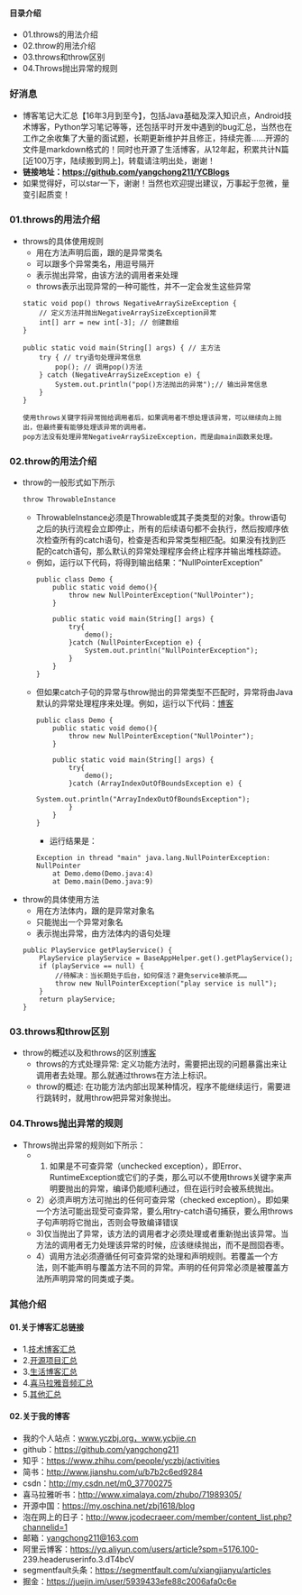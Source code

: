 #### 目录介绍
- 01.throws的用法介绍
- 02.throw的用法介绍
- 03.throws和throw区别
- 04.Throws抛出异常的规则




### 好消息
- 博客笔记大汇总【16年3月到至今】，包括Java基础及深入知识点，Android技术博客，Python学习笔记等等，还包括平时开发中遇到的bug汇总，当然也在工作之余收集了大量的面试题，长期更新维护并且修正，持续完善……开源的文件是markdown格式的！同时也开源了生活博客，从12年起，积累共计N篇[近100万字，陆续搬到网上]，转载请注明出处，谢谢！
- **链接地址：https://github.com/yangchong211/YCBlogs**
- 如果觉得好，可以star一下，谢谢！当然也欢迎提出建议，万事起于忽微，量变引起质变！




### 01.throws的用法介绍
- throws的具体使用规则
	* 用在方法声明后面，跟的是异常类名
	* 可以跟多个异常类名，用逗号隔开
	* 表示抛出异常，由该方法的调用者来处理
	* throws表示出现异常的一种可能性，并不一定会发生这些异常
    ```
    static void pop() throws NegativeArraySizeException {
    	// 定义方法并抛出NegativeArraySizeException异常
    	int[] arr = new int[-3]; // 创建数组
    }
    
    public static void main(String[] args) { // 主方法
    	try { // try语句处理异常信息
    		pop(); // 调用pop()方法
    	} catch (NegativeArraySizeException e) {
    		System.out.println("pop()方法抛出的异常");// 输出异常信息
    	}
    }
    
    使用throws关键字将异常抛给调用者后，如果调用者不想处理该异常，可以继续向上抛出，但最终要有能够处理该异常的调用者。
    pop方法没有处理异常NegativeArraySizeException，而是由main函数来处理。
    ```



### 02.throw的用法介绍
- throw的一般形式如下所示
    ```
    throw ThrowableInstance
    ```
    - ThrowableInstance必须是Throwable或其子类类型的对象。throw语句之后的执行流程会立即停止，所有的后续语句都不会执行，然后按顺序依次检查所有的catch语句，检查是否和异常类型相匹配。如果没有找到匹配的catch语句，那么默认的异常处理程序会终止程序并输出堆栈踪迹。
    - 例如，运行以下代码，将得到输出结果：“NullPointerException”
        ```
        public class Demo {
        	public static void demo(){
        		throw new NullPointerException("NullPointer");
        	}
        
        	public static void main(String[] args) {
        		try{
        			demo();
        		}catch (NullPointerException e) {
        			System.out.println("NullPointerException");
        		}
        	}
        }
        ```
    - 但如果catch子句的异常与throw抛出的异常类型不匹配时，异常将由Java默认的异常处理程序来处理。例如，运行以下代码：[博客](https://github.com/yangchong211/YCBlogs)
        ```
        public class Demo {
        	public static void demo(){
        		throw new NullPointerException("NullPointer");
        	}
        
        	public static void main(String[] args) {
        		try{
        			demo();
        		}catch (ArrayIndexOutOfBoundsException e) {
        			System.out.println("ArrayIndexOutOfBoundsException");
        		}
        	}
        }
        ```
        - 运行结果是：
        ```
        Exception in thread "main" java.lang.NullPointerException: NullPointer
        	at Demo.demo(Demo.java:4)
        	at Demo.main(Demo.java:9)
        ```
- throw的具体使用方法
	* 用在方法体内，跟的是异常对象名
	* 只能抛出一个异常对象名
	* 表示抛出异常，由方法体内的语句处理
    ```
    public PlayService getPlayService() {
        PlayService playService = BaseAppHelper.get().getPlayService();
        if (playService == null) {
            //待解决：当长期处于后台，如何保活？避免service被杀死……
            throw new NullPointerException("play service is null");
        }
        return playService;
    }
    ```



### 03.throws和throw区别
- throw的概述以及和throws的区别[博客](https://github.com/yangchong211/YCBlogs)
	* throws的方式处理异常: 定义功能方法时，需要把出现的问题暴露出来让调用者去处理。那么就通过throws在方法上标识。
	* throw的概述: 在功能方法内部出现某种情况，程序不能继续运行，需要进行跳转时，就用throw把异常对象抛出。



### 04.Throws抛出异常的规则
- Throws抛出异常的规则如下所示：
    - 1) 如果是不可查异常（unchecked exception），即Error、RuntimeException或它们的子类，那么可以不使用throws关键字来声明要抛出的异常，编译仍能顺利通过，但在运行时会被系统抛出。
    - 2）必须声明方法可抛出的任何可查异常（checked exception）。即如果一个方法可能出现受可查异常，要么用try-catch语句捕获，要么用throws子句声明将它抛出，否则会导致编译错误
    - 3)仅当抛出了异常，该方法的调用者才必须处理或者重新抛出该异常。当方法的调用者无力处理该异常的时候，应该继续抛出，而不是囫囵吞枣。
    - 4）调用方法必须遵循任何可查异常的处理和声明规则。若覆盖一个方法，则不能声明与覆盖方法不同的异常。声明的任何异常必须是被覆盖方法所声明异常的同类或子类。




### 其他介绍
#### 01.关于博客汇总链接
- 1.[技术博客汇总](https://www.jianshu.com/p/614cb839182c)
- 2.[开源项目汇总](https://blog.csdn.net/m0_37700275/article/details/80863574)
- 3.[生活博客汇总](https://blog.csdn.net/m0_37700275/article/details/79832978)
- 4.[喜马拉雅音频汇总](https://www.jianshu.com/p/f665de16d1eb)
- 5.[其他汇总](https://www.jianshu.com/p/53017c3fc75d)



#### 02.关于我的博客
- 我的个人站点：www.yczbj.org，www.ycbjie.cn
- github：https://github.com/yangchong211
- 知乎：https://www.zhihu.com/people/yczbj/activities
- 简书：http://www.jianshu.com/u/b7b2c6ed9284
- csdn：http://my.csdn.net/m0_37700275
- 喜马拉雅听书：http://www.ximalaya.com/zhubo/71989305/
- 开源中国：https://my.oschina.net/zbj1618/blog
- 泡在网上的日子：http://www.jcodecraeer.com/member/content_list.php?channelid=1
- 邮箱：yangchong211@163.com
- 阿里云博客：https://yq.aliyun.com/users/article?spm=5176.100- 239.headeruserinfo.3.dT4bcV
- segmentfault头条：https://segmentfault.com/u/xiangjianyu/articles
- 掘金：https://juejin.im/user/5939433efe88c2006afa0c6e






